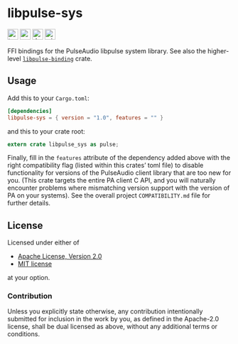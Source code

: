 libpulse-sys
============

[<img alt="travis.com" src="https://img.shields.io/travis/com/jnqnfe/pulse-binding-rust?style=for-the-badge" height="24">](https://travis-ci.com/jnqnfe/pulse-binding-rust)
[<img alt="crates.io" src="https://img.shields.io/crates/v/libpulse-sys?style=for-the-badge" height="24">](https://crates.io/crates/libpulse-sys)
[<img alt="docs.rs" src="https://img.shields.io/crates/v/libpulse-sys?color=5479ab&label=docs.rs&style=for-the-badge" height="24">](https://docs.rs/libpulse-sys)
[<img alt="min-rust-version" src="https://img.shields.io/static/v1?label=RUST&message=1.41%2B&color=informational&style=for-the-badge" height="24">](https://rust-lang.github.io/rfcs/2495-min-rust-version.html)

FFI bindings for the PulseAudio libpulse system library. See also the higher-level
[`libpulse-binding`](https://crates.io/crates/libpulse-binding) crate.

## Usage

Add this to your `Cargo.toml`:

```toml
[dependencies]
libpulse-sys = { version = "1.0", features = "" }
```

and this to your crate root:

```rust
extern crate libpulse_sys as pulse;
```

Finally, fill in the `features` attribute of the dependency added above with the right compatibility
flag (listed within this crates’ toml file) to disable functionality for versions of the PulseAudio
client library that are too new for you. (This crate targets the entire PA client C API, and you
will naturally encounter problems where mismatching version support with the version of PA on your
systems). See the overall project `COMPATIBILITY.md` file for further details.

## License

Licensed under either of

 * [Apache License, Version 2.0](http://www.apache.org/licenses/LICENSE-2.0)
 * [MIT license](http://opensource.org/licenses/MIT)

at your option.

### Contribution

Unless you explicitly state otherwise, any contribution intentionally submitted for inclusion in the
work by you, as defined in the Apache-2.0 license, shall be dual licensed as above, without any
additional terms or conditions.
